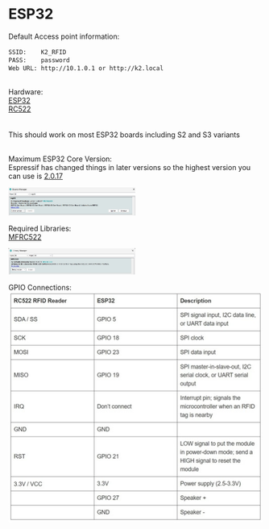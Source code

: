 # ESP32

Default Access point information:<br>
```
SSID:    K2_RFID
PASS:    password
Web URL: http://10.1.0.1 or http://k2.local
```


<br>
Hardware:<br>
<a href=https://en.wikipedia.org/wiki/ESP32>ESP32</a><br>
<a href=https://esphome.io/components/binary_sensor/rc522.html>RC522</a><br>
<br>
<br>
This should work on most ESP32 boards including S2 and S3 variants
<br><br>

Maximum ESP32 Core Version:<br>
Espressif has changed things in later versions so the highest version you can use is <a href=https://github.com/espressif/arduino-esp32/releases/tag/2.0.17>2.0.17</a><br>

<img src=https://github.com/DnG-Crafts/K2-RFID/blob/main/esp32.jpg width=50% height=50%><br>


Required Libraries:<br>
<a href=https://github.com/miguelbalboa/rfid>MFRC522</a><br>

<img src=https://github.com/DnG-Crafts/K2-RFID/blob/main/libs.jpg width=50% height=50%><br>


GPIO Connections:<br>
<img src=https://github.com/DnG-Crafts/K2-RFID/blob/main/pins.jpg>
